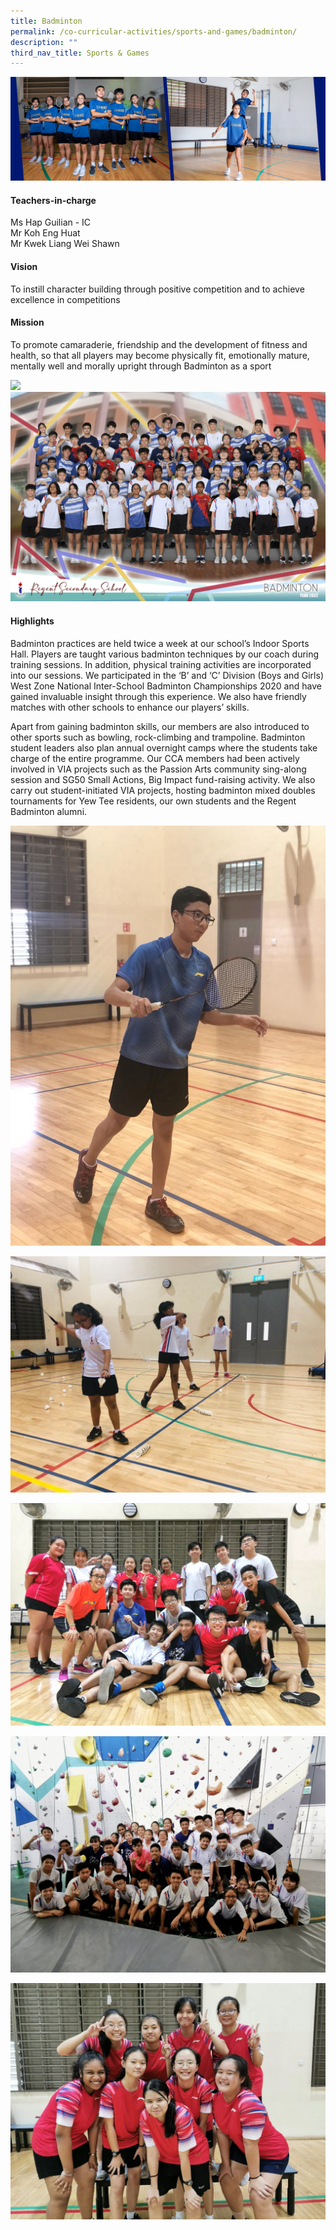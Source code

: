 ```yaml
---
title: Badminton
permalink: /co-curricular-activities/sports-and-games/badminton/
description: ""
third_nav_title: Sports & Games
---
```

![](/images/CCA/Badminton/BMTBanner%20-%202023.jpg)

#### Teachers-in-charge 
Ms Hap Guilian - IC  
Mr Koh Eng Huat  
Mr Kwek Liang Wei Shawn

#### Vision  
To instill character building through positive competition and to achieve excellence in competitions

#### Mission
To promote camaraderie, friendship and the development of fitness and health, so that all players may become physically fit, emotionally mature, mentally well and morally upright through Badminton as a sport

![](/images/CCA/2022%20Badminton%20Formal.jpg)
![](/images/CCA/2022%20Badminton%20Fun.jpg)

#### Highlights

Badminton practices are held twice a week at our school’s Indoor Sports Hall. Players are taught various badminton techniques by our coach during training sessions. In addition, physical training activities are incorporated into our sessions. We participated in the ‘B’ and ‘C’ Division (Boys and Girls) West Zone National Inter-School Badminton Championships 2020 and have gained invaluable insight through this experience. We also have friendly matches with other schools to enhance our players’ skills.

Apart from gaining badminton skills, our members are also introduced to other sports such as bowling, rock-climbing and trampoline. Badminton student leaders also plan annual overnight camps where the students take charge of the entire programme. Our CCA members had been actively involved in VIA projects such as the Passion Arts community sing-along session and SG50 Small Actions, Big Impact fund-raising activity. We also carry out student-initiated VIA projects, hosting badminton mixed doubles tournaments for Yew Tee residents, our own students and the Regent Badminton alumni.

![](/images/CCA/Badminton/Badminton-Practice-Ahmad.jpg)

![](/images/CCA/Badminton/Badminton-Practice-girls.jpg)

![](/images/CCA/Badminton/Seniors-Farewell-1024x724.jpeg)

![](/images/CCA/Badminton/SEP-Rock-Climbing-1024x768.jpg)

![](/images/CCA/Badminton/Zonals-B-Girls-1024x768.jpeg)